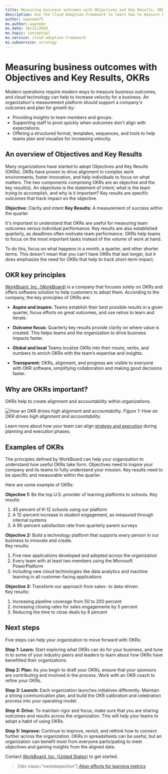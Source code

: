 ```yaml
---
title: Measuring business outcomes with Objectives and Key Results, OKRs
description: Use the Cloud Adoption Framework to learn how to measure business outcomes with Objectives and Key Results, OKRs.
author: wayneme75
ms.author: wayneme
ms.date: 10/21/2020
ms.topic: conceptual
ms.service: cloud-adoption-framework
ms.subservice: strategy
---
```


# Measuring business outcomes with Objectives and Key Results, OKRs

Modern operations require modern ways to measure business outcomes, and cloud technology can help to increase velocity for a business. An organization's measurement platform should support a company's outcomes and plan for growth by:

- Providing insights to team members and groups.
- Supporting staff to pivot quickly when outcomes don't align with expectations.
- Offering a structured format, templates, sequences, and tools to help teams plan and visualize for increasing velocity.

## An overview of Objectives and Key Results

Many organizations have started to adopt Objectives and Key Results (OKRs). OKRs have proven to drive alignment in complex work environments, foster innovation, and help individuals to focus on what matters. The two components comprising OKRs are an objective and the key result(s). An objectives is the statement of intent; what is the team trying to accomplish, and why is it important? Key results are specific outcomes that track impact on the objective.

**Objective:** Clarity and intent
**Key Results:** A measurement of success within the quarter

It's important to understand that OKRs are useful for measuring team outcomes versus individual performance. Key results are also established quarterly, as deadlines often motivate team performance. OKRs help teams to focus on the most important tasks instead of the volume of work at hand.

To do this, focus on what happens in a month, a quarter, and other shorter terms. This doesn't mean that you can't have OKRs that last longer, but it does emphasize the need for OKRs that help to track short-term impact.

## OKR key principles

[WorkBoard, Inc. (WorkBoard)](http://www.WorkBoard.com) is a company that focuses solely on OKRs and offers software solution to help customers to adopt them. According to the company, the key principles of OKRs are:

- **Aspire and inspire:** Teams establish their best possible results in a given quarter, focus efforts on great outcomes, and use retros to learn and iterate.

- **Outcome focus:** Quarterly key results provide clarity on where value is created. This helps teams and the organization to drive business impacts faster.

- **Global and local** Teams localize OKRs into their nouns, verbs, and numbers to enrich OKRs with the team’s expertise and insights.

- **Transparent:** OKRs, alignment, and progress are visible to everyone with OKR software, simplifying collaboration and making good decisions faster.

## Why are OKRs important?  

OKRs help to create alignment and accountability within organizations.

![How an OKR drives high alignment and accountability.](../images/strategy/OKR.jpg)
_Figure 1: How an OKR drives high alignment and accountability._

Learn more about how your team can align [strategy and execution](https://www.workboard.com/blog/execution-vs-strategy.php) during planning and execution phases.

## Examples of OKRs

The principles defined by WorkBoard can help your organization to understand how useful OKRs take form. Objectives need to inspire your company and its teams to fully understand your mission. Key results need to be specific and measurable within the quarter.

Here are some example of OKRs:

**Objective 1:** Be the top U.S. provider of learning platforms to schools.
Key results:  
1. 45 percent of K-12 schools using our platform  
1. A 12-percent increase in student engagement, as measured through internal systems
1. A 95-percent satisfaction rate from quarterly parent surveys  

**Objective 2:** Build a technology platform that supports every person in our business to innovate and create.  
Key results: 
1. Five new applications developed and adopted across the organization
1. Every team with at least two members using the Microsoft PowerPlatform
1. Including new cloud technologies like data analytics and machine learning in all customer-facing applications

**Objective 3:** Transform our approach from sales- to data-driven.  
Key results:
1. Increasing pipeline coverage from 50 to 200 percent
1. Increasing closing rates for sales engagements by 5 percent
1. Reducing the time to close deals by 8 percent

## Next steps

Five steps can help your organization to move forward with OKRs:

**Step 1: Learn:** Start exploring what OKRs can do for your business, and tune in to some of your industry peers and leaders to learn about how OKRs have benefitted their organizations.

**Step 2: Plan:** As you begin to draft your OKRs, ensure that your sponsors are contributing and involved in the process. Work with an OKR coach to refine your OKRs.

**Step 3: Launch:** Each organization launches initiatives differently. Maintain a strong communication plan, and build the OKR calibration and celebration process into your operating model.

**Step 4: Drive:** To maintain rigor and focus, make sure that you are sharing outcomes and results across the organization. This will help your teams to adopt a habit of using OKRs.

**Step 5: Improve:** Continue to improve, revisit, and rethink how to connect further across the organization. OKRs in spreadsheets can be useful, but an organization can benefit most from everyone participating to meet objectives and gaining insights from the aligned data.

 Contact [WorkBoard, Inc. (United States)](https://appsource.microsoft.com/en-us/marketplace/co-sell/SOL-31525-NGJ?debug=true%2F%3FignoreAutoSignIn%3Dtrue&tab=Overview) to get started.

> [!div class="nextstepaction"]
> [Align efforts for learning metrics](../learning-metrics.md)
